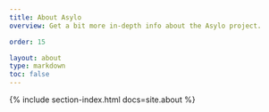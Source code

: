 ```yaml
---
title: About Asylo
overview: Get a bit more in-depth info about the Asylo project.

order: 15

layout: about
type: markdown
toc: false
---
```


{% include section-index.html docs=site.about %}
